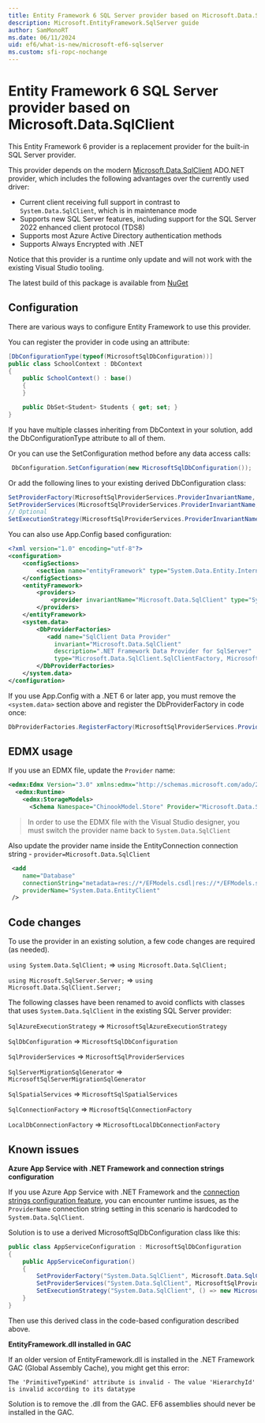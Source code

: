 ```yaml
---
title: Entity Framework 6 SQL Server provider based on Microsoft.Data.SqlClient
description: Microsoft.EntityFramework.SqlServer guide
author: SamMonoRT
ms.date: 06/11/2024
uid: ef6/what-is-new/microsoft-ef6-sqlserver
ms.custom: sfi-ropc-nochange
---
```


# Entity Framework 6 SQL Server provider based on Microsoft.Data.SqlClient

This Entity Framework 6 provider is a replacement provider for the built-in SQL Server provider.

This provider depends on the modern [Microsoft.Data.SqlClient](https://github.com/dotnet/SqlClient) ADO.NET provider, which includes the following advantages over the currently used driver:

- Current client receiving full support in contrast to `System.Data.SqlClient`, which is in maintenance mode
- Supports new SQL Server features, including support for the SQL Server 2022 enhanced client protocol (TDS8)
- Supports most Azure Active Directory authentication methods
- Supports Always Encrypted with .NET

Notice that this provider is a runtime only update and will not work with the existing Visual Studio tooling.

The latest build of this package is available from [NuGet](https://www.nuget.org/packages/Microsoft.EntityFramework.SqlServer)

## Configuration

There are various ways to configure Entity Framework to use this provider.

You can register the provider in code using an attribute:

````csharp
[DbConfigurationType(typeof(MicrosoftSqlDbConfiguration))]
public class SchoolContext : DbContext
{
    public SchoolContext() : base()
    {
    }

    public DbSet<Student> Students { get; set; }
}
````

If you have multiple classes inheriting from DbContext in your solution, add the DbConfigurationType attribute to all of them.

Or you can use the SetConfiguration method before any data access calls:

````csharp
 DbConfiguration.SetConfiguration(new MicrosoftSqlDbConfiguration());
````

Or add the following lines to your existing derived DbConfiguration class:

````csharp
SetProviderFactory(MicrosoftSqlProviderServices.ProviderInvariantName, Microsoft.Data.SqlClient.SqlClientFactory.Instance);
SetProviderServices(MicrosoftSqlProviderServices.ProviderInvariantName, MicrosoftSqlProviderServices.Instance);
// Optional
SetExecutionStrategy(MicrosoftSqlProviderServices.ProviderInvariantName, () => new MicrosoftSqlAzureExecutionStrategy());
````

You can also use App.Config based configuration:

````xml
<?xml version="1.0" encoding="utf-8"?>
<configuration>
    <configSections>
        <section name="entityFramework" type="System.Data.Entity.Internal.ConfigFile.EntityFrameworkSection, EntityFramework, Version=6.0.0.0, Culture=neutral, PublicKeyToken=b77a5c561934e089" requirePermission="false" />    
    </configSections>
    <entityFramework>
        <providers>
            <provider invariantName="Microsoft.Data.SqlClient" type="System.Data.Entity.SqlServer.MicrosoftSqlProviderServices, Microsoft.EntityFramework.SqlServer" />
        </providers>
    </entityFramework>
    <system.data>
        <DbProviderFactories>
           <add name="SqlClient Data Provider"
             invariant="Microsoft.Data.SqlClient"
             description=".NET Framework Data Provider for SqlServer"
             type="Microsoft.Data.SqlClient.SqlClientFactory, Microsoft.Data.SqlClient" />
        </DbProviderFactories>
    </system.data>
</configuration>
````

If you use App.Config with a .NET 6 or later app, you must remove the `<system.data>` section above and register the DbProviderFactory in code once:

````csharp
DbProviderFactories.RegisterFactory(MicrosoftSqlProviderServices.ProviderInvariantName, Microsoft.Data.SqlClient.SqlClientFactory.Instance);
````

## EDMX usage

If you use an EDMX file, update the `Provider` name:

````xml
<edmx:Edmx Version="3.0" xmlns:edmx="http://schemas.microsoft.com/ado/2009/11/edmx">
  <edmx:Runtime>
    <edmx:StorageModels>
      <Schema Namespace="ChinookModel.Store" Provider="Microsoft.Data.SqlClient" >
````

> In order to use the EDMX file with the Visual Studio designer, you must switch the provider name back to `System.Data.SqlClient`

Also update the provider name inside the EntityConnection connection string - `provider=Microsoft.Data.SqlClient`

````xml
 <add 
    name="Database" 
    connectionString="metadata=res://*/EFModels.csdl|res://*/EFModels.ssdl|res://*/EFModels.msl;provider=Microsoft.Data.SqlClient;provider connection string=&quot;data source=server;initial catalog=mydb;integrated security=True;persist security info=True;" 
    providerName="System.Data.EntityClient" 
 />
````

## Code changes

To use the provider in an existing solution, a few code changes are required (as needed).

`using System.Data.SqlClient;` => `using Microsoft.Data.SqlClient;`

`using Microsoft.SqlServer.Server;` => `using Microsoft.Data.SqlClient.Server;`

The following classes have been renamed to avoid conflicts with classes that uses `System.Data.SqlClient` in the existing SQL Server provider:

`SqlAzureExecutionStrategy` => `MicrosoftSqlAzureExecutionStrategy`

`SqlDbConfiguration` => `MicrosoftSqlDbConfiguration`

`SqlProviderServices` => `MicrosoftSqlProviderServices`

`SqlServerMigrationSqlGenerator` => `MicrosoftSqlServerMigrationSqlGenerator`

`SqlSpatialServices` => `MicrosoftSqlSpatialServices`

`SqlConnectionFactory` => `MicrosoftSqlConnectionFactory`

`LocalDbConnectionFactory` => `MicrosoftLocalDbConnectionFactory`

## Known issues

**Azure App Service with .NET Framework and connection strings configuration**

If you use Azure App Service with .NET Framework and the [connection strings configuration feature](/azure/app-service/configure-common?tabs=portal#configure-connection-strings), you can encounter runtime issues, as the `ProviderName` connection string setting in this scenario is hardcoded to `System.Data.SqlClient`.

Solution is to use a derived MicrosoftSqlDbConfiguration class like this:

```csharp
public class AppServiceConfiguration : MicrosoftSqlDbConfiguration
{
    public AppServiceConfiguration()
    {
        SetProviderFactory("System.Data.SqlClient", Microsoft.Data.SqlClient.SqlClientFactory.Instance);
        SetProviderServices("System.Data.SqlClient", MicrosoftSqlProviderServices.Instance);
        SetExecutionStrategy("System.Data.SqlClient", () => new MicrosoftSqlAzureExecutionStrategy());
    }
}
```

Then use this derived class in the code-based configuration described above.

**EntityFramework.dll installed in GAC**

If an older version of EntityFramework.dll is installed in the .NET Framework GAC (Global Assembly Cache), you might get this error:

`The 'PrimitiveTypeKind' attribute is invalid - The value 'HierarchyId' is invalid according to its datatype`

Solution is to remove the .dll from the GAC. EF6 assemblies should never be installed in the GAC.
